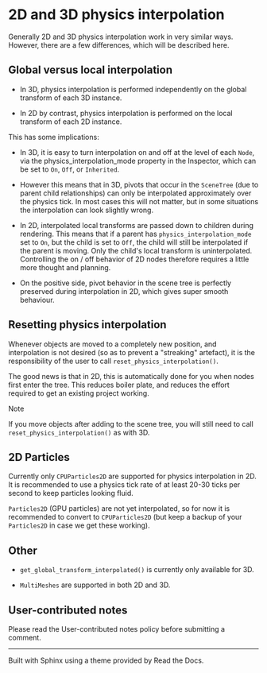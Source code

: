 # 2D and 3D physics interpolation

Generally 2D and 3D physics interpolation work in very similar ways. However,
there are a few differences, which will be described here.

## Global versus local interpolation

  * In 3D, physics interpolation is performed independently on the global transform of each 3D instance.

  * In 2D by contrast, physics interpolation is performed on the local transform of each 2D instance.

This has some implications:

  * In 3D, it is easy to turn interpolation on and off at the level of each `Node`, via the physics_interpolation_mode property in the Inspector, which can be set to `On`, `Off`, or `Inherited`.

  * However this means that in 3D, pivots that occur in the `SceneTree` (due to parent child relationships) can only be interpolated approximately over the physics tick. In most cases this will not matter, but in some situations the interpolation can look slightly wrong.

  * In 2D, interpolated local transforms are passed down to children during rendering. This means that if a parent has `physics_interpolation_mode` set to `On`, but the child is set to `Off`, the child will still be interpolated if the parent is moving. Only the child's local transform is uninterpolated. Controlling the on / off behavior of 2D nodes therefore requires a little more thought and planning.

  * On the positive side, pivot behavior in the scene tree is perfectly preserved during interpolation in 2D, which gives super smooth behaviour.

## Resetting physics interpolation

Whenever objects are moved to a completely new position, and interpolation is
not desired (so as to prevent a "streaking" artefact), it is the
responsibility of the user to call `reset_physics_interpolation()`.

The good news is that in 2D, this is automatically done for you when nodes
first enter the tree. This reduces boiler plate, and reduces the effort
required to get an existing project working.

Note

If you move objects after adding to the scene tree, you will still need to
call `reset_physics_interpolation()` as with 3D.

## 2D Particles

Currently only `CPUParticles2D` are supported for physics interpolation in 2D.
It is recommended to use a physics tick rate of at least 20-30 ticks per
second to keep particles looking fluid.

`Particles2D` (GPU particles) are not yet interpolated, so for now it is
recommended to convert to `CPUParticles2D` (but keep a backup of your
`Particles2D` in case we get these working).

## Other

  * `get_global_transform_interpolated()` is currently only available for 3D.

  * `MultiMeshes` are supported in both 2D and 3D.

## User-contributed notes

Please read the User-contributed notes policy before submitting a comment.

* * *

Built with Sphinx using a theme provided by Read the Docs.

